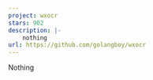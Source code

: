 ```yaml
---
project: wxocr
stars: 902
description: |-
    nothing
url: https://github.com/golangboy/wxocr
---
```


Nothing
